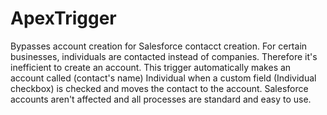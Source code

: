 ApexTrigger
===========

Bypasses account creation for Salesforce contacct creation.
For certain businesses, individuals are contacted instead of companies.  Therefore it's inefficient to create an account.
This trigger automatically makes an account called (contact's name) Individual when a custom field (Individual checkbox) is checked and moves the contact to the account.
Salesforce accounts aren't affected and all processes are standard and easy to use.
